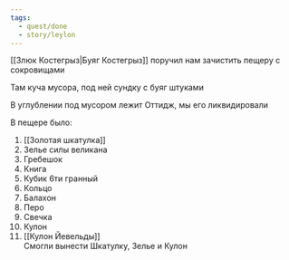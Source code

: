 ```yaml
---
tags:
  - quest/done
  - story/leylon
---
```


[[Злюк Костегрыз|Буяг Костегрыз]] поручил нам зачистить пещеру с сокровищами

Там куча мусора, под ней сундку с буяг штуками

В углублении под мусором лежит Оттидж, мы его ликвидировали

В пещере было:

1) [[Золотая шкатулка]]
2) Зелье силы великана
3) Гребешок
4) Книга
5) Кубик 6ти гранный
6) Кольцо
7) Балахон
8) Перо
9) Свечка
10) Кулон
11) [[Кулон Йевельды]]  
Смогли вынести Шкатулку, Зелье и Кулон
